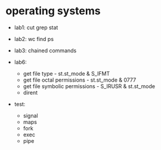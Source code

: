 # operating systems

- lab1: cut grep stat
- lab2: wc find ps
- lab3: chained commands
- lab6:

  - get file type - st.st_mode & S_IFMT
  - get file octal permissions - st.st_mode & 0777
  - get file symbolic permissions - S_IRUSR & st.st_mode
  - dirent

- test:
  - signal
  - maps
  - fork
  - exec
  - pipe
